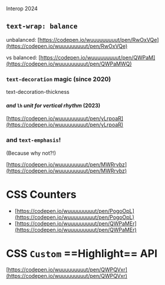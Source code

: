 Interop 2024

## `text-wrap: balance`

unbalanced: [https://codepen.io/wuuuuuuuuut/pen/RwOxVQe](https://codepen.io/wuuuuuuuuut/pen/RwOxVQe)

vs balanced: [https://codepen.io/wuuuuuuuuut/pen/QWPaM](https://codepen.io/wuuuuuuuuut/pen/QWPaMWQ)

### `text-decoration` magic (since 2020)

text-decoration-thickness


#### _and_ `lh` _unit for vertical rhythm_ (2023)

[https://codepen.io/wuuuuuuuuut/pen/yLrpoaR](https://codepen.io/wuuuuuuuuut/pen/yLrpoaR)

### and `text-emphasis`!

(Because why not?!)

[https://codepen.io/wuuuuuuuuut/pen/MWRrvbz](https://codepen.io/wuuuuuuuuut/pen/MWRrvbz)

# CSS Counters

- [https://codepen.io/wuuuuuuuuut/pen/PogoOpL](https://codepen.io/wuuuuuuuuut/pen/PogoOpL)
- [https://codepen.io/wuuuuuuuuut/pen/QWPaMEr](https://codepen.io/wuuuuuuuuut/pen/QWPaMEr)

# CSS `Custom` ==Highlight== API

[https://codepen.io/wuuuuuuuuut/pen/QWPQVxr](https://codepen.io/wuuuuuuuuut/pen/QWPQVxr)